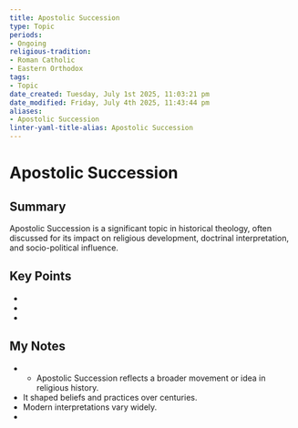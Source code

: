 ```yaml
---
title: Apostolic Succession
type: Topic
periods:
- Ongoing
religious-tradition:
- Roman Catholic
- Eastern Orthodox
tags:
- Topic
date_created: Tuesday, July 1st 2025, 11:03:21 pm
date_modified: Friday, July 4th 2025, 11:43:44 pm
aliases:
- Apostolic Succession
linter-yaml-title-alias: Apostolic Succession
---
```


# Apostolic Succession

## Summary
Apostolic Succession is a significant topic in historical theology, often discussed for its impact on religious development, doctrinal interpretation, and socio-political influence.

## Key Points
- 
- 
- 

## My Notes
- - Apostolic Succession reflects a broader movement or idea in religious history.
- It shaped beliefs and practices over centuries.
- Modern interpretations vary widely.
- 